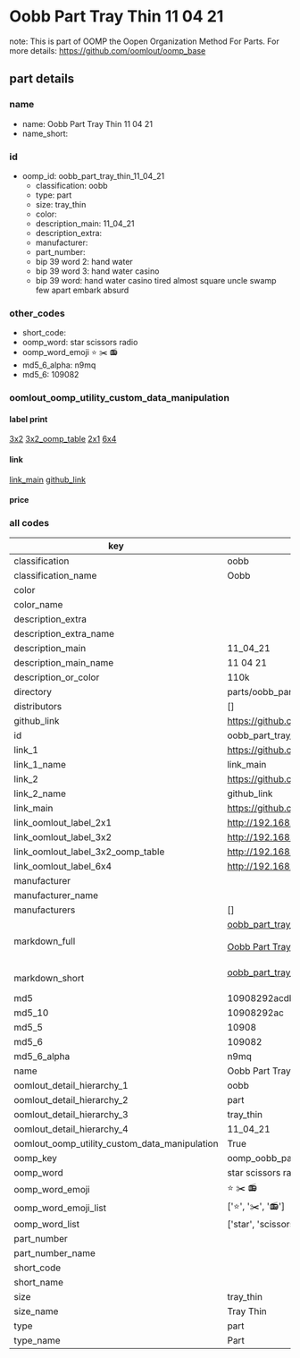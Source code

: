 # Oobb Part Tray Thin 11 04 21  

note: This is part of OOMP the Oopen Organization Method For Parts. For more details: https://github.com/oomlout/oomp_base

##  part details





### name
* name: Oobb Part Tray Thin 11 04 21
* name_short: 
### id
* oomp_id: oobb_part_tray_thin_11_04_21
  * classification: oobb
  * type: part
  * size: tray_thin
  * color: 
  * description_main: 11_04_21
  * description_extra: 
  * manufacturer: 
  * part_number: 
  * bip 39 word 2: hand water
  * bip 39 word 3: hand water casino
  * bip 39 word: hand water casino tired almost square uncle swamp few apart embark absurd

### other_codes
* short_code: 
* oomp_word: star scissors radio
* oomp_word_emoji :star: :scissors: :radio:
* md5_6_alpha: n9mq
* md5_6: 109082






### oomlout_oomp_utility_custom_data_manipulation
#### label print
[3x2](http://192.168.1.245:1112/?label=oomp%20n9mq)
[3x2_oomp_table](http://192.168.1.107:1112/?label=oomp%20n9mq)
[2x1](http://192.168.1.242:1112/?label=oomp%20n9mq)
[6x4](http://192.168.1.55:1112/?label=oomp%20n9mq)    

#### link

[link_main](https://github.com/oomlout/oomlout_oomp_current_version_messy/tree/main/parts/oobb_part_tray_thin_11_04_21) [github_link](https://github.com/oomlout/oomlout_oomp_part_src/tree/main/parts/oobb_part_tray_thin_11_04_21)                             

#### price







### all codes 
| key | value |  
| --- | --- |  
| classification | oobb |  
| classification_name | Oobb |  
| color |  |  
| color_name |  |  
| description_extra |  |  
| description_extra_name |  |  
| description_main | 11_04_21 |  
| description_main_name | 11 04 21 |  
| description_or_color | 110k |  
| directory | parts/oobb_part_tray_thin_11_04_21 |  
| distributors | [] |  
| github_link | https://github.com/oomlout/oomlout_oomp_part_src/tree/main/parts/oobb_part_tray_thin_11_04_21 |  
| id | oobb_part_tray_thin_11_04_21 |  
| link_1 | https://github.com/oomlout/oomlout_oomp_current_version_messy/tree/main/parts/oobb_part_tray_thin_11_04_21 |  
| link_1_name | link_main |  
| link_2 | https://github.com/oomlout/oomlout_oomp_part_src/tree/main/parts/oobb_part_tray_thin_11_04_21 |  
| link_2_name | github_link |  
| link_main | https://github.com/oomlout/oomlout_oomp_current_version_messy/tree/main/parts/oobb_part_tray_thin_11_04_21 |  
| link_oomlout_label_2x1 | http://192.168.1.242:1112/?label=oomp%20n9mq |  
| link_oomlout_label_3x2 | http://192.168.1.245:1112/?label=oomp%20n9mq |  
| link_oomlout_label_3x2_oomp_table | http://192.168.1.107:1112/?label=oomp%20n9mq |  
| link_oomlout_label_6x4 | http://192.168.1.55:1112/?label=oomp%20n9mq |  
| manufacturer |  |  
| manufacturer_name |  |  
| manufacturers | [] |  
| markdown_full | [oobb_part_tray_thin_11_04_21](https://github.com/oomlout/oomlout_oomp_current_version_messy/tree/main/parts/oobb_part_tray_thin_11_04_21)<br>[](https://github.com/oomlout/oomlout_oomp_current_version_messy/tree/main/parts/oobb_part_tray_thin_11_04_21)<br>[Oobb Part Tray Thin 11 04 21](https://github.com/oomlout/oomlout_oomp_current_version_messy/tree/main/parts/oobb_part_tray_thin_11_04_21)<br><br> |  
| markdown_short | [oobb_part_tray_thin_11_04_21](https://github.com/oomlout/oomlout_oomp_current_version_messy/tree/main/parts/oobb_part_tray_thin_11_04_21)<br><br> |  
| md5 | 10908292acdb3d934d836e2a46fdf346 |  
| md5_10 | 10908292ac |  
| md5_5 | 10908 |  
| md5_6 | 109082 |  
| md5_6_alpha | n9mq |  
| name | Oobb Part Tray Thin 11 04 21 |  
| oomlout_detail_hierarchy_1 | oobb |  
| oomlout_detail_hierarchy_2 | part |  
| oomlout_detail_hierarchy_3 | tray_thin |  
| oomlout_detail_hierarchy_4 | 11_04_21 |  
| oomlout_oomp_utility_custom_data_manipulation | True |  
| oomp_key | oomp_oobb_part_tray_thin_11_04_21 |  
| oomp_word | star scissors radio |  
| oomp_word_emoji | :star: :scissors: :radio: |  
| oomp_word_emoji_list | [':star:', ':scissors:', ':radio:'] |  
| oomp_word_list | ['star', 'scissors', 'radio'] |  
| part_number |  |  
| part_number_name |  |  
| short_code |  |  
| short_name |  |  
| size | tray_thin |  
| size_name | Tray Thin |  
| type | part |  
| type_name | Part |  
